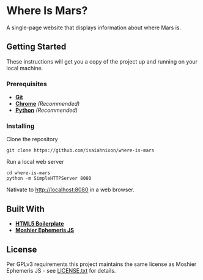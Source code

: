 # Where Is Mars?

A single-page website that displays information about where Mars is.

## Getting Started

These instructions will get you a copy of the project up and running on your local machine.

### Prerequisites

* **[Git](https://git-scm.com/)**
* **[Chrome](https://www.google.com/chrome/)** *(Recommended)*
* **[Python](https://www.python.org/)** *(Recommended)*

### Installing

Clone the repository

```
git clone https://github.com/isaiahnixon/where-is-mars
```

Run a local web server

```
cd where-is-mars
python -m SimpleHTTPServer 8080
```

Nativate to [http://localhost:8080](http://localhost:8080) in a web browser.


## Built With

* **[HTML5 Boilerplate](https://html5boilerplate.com/)**
* **[Moshier Ephemeris JS](https://github.com/0xStarcat/Moshier-Ephemeris-JS)**

## License

Per GPLv3 requirements this project maintains the same license as Moshier Ephemeris JS - see [LICENSE.txt](LICENSE.txt) for details.